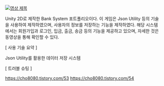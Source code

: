 [![영상 제목](https://img.youtube.com/vi/9o0dZ3QqJX4/0.jpg)](https://www.youtube.com/watch?v=9o0dZ3QqJX4)

Unity 2D로 제작한 Bank System 포트폴리오이다. 이 게임은 Json Utility 등의 기술을 사용하여 제작하였으며, 사용자의 정보를 저장하는 기능을 제작하였다. 
해당 시스템에서는 회원가입과 로그인, 입금, 출금, 송금 등의 기능을 제공하고 있으며, 자세한 것은 동영상을 통해 확인할 수 있다.

[ 사용 기술 요약 ]

Json Utility를 활용한 데이터 저장 시스템

[ 트러블 슈팅 ]

https://cho8080.tistory.com/53
https://cho8080.tistory.com/54
